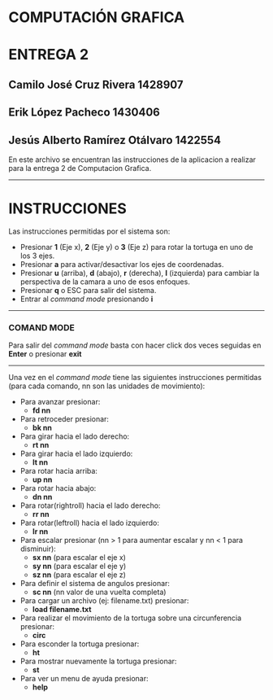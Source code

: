 # COMPUTACIÓN GRAFICA
# ENTREGA 2 
## Camilo José Cruz Rivera 1428907
## Erik López Pacheco 1430406
## Jesús Alberto Ramírez Otálvaro 1422554

En este archivo se encuentran las instrucciones de la aplicacion a realizar para la entrega 2 de Computacion Grafica.

***
# INSTRUCCIONES

Las instrucciones permitidas por el sistema son:
- Presionar **1** (Eje x), **2** (Eje y) o **3** (Eje z) para rotar la tortuga en uno de los 3 ejes.
- Presionar **a** para activar/desactivar los ejes de coordenadas.
- Presionar **u** (arriba), **d** (abajo), **r** (derecha), **l** (izquierda) para cambiar la perspectiva de la camara a uno de esos enfoques. 
- Presionar **q** o ESC para salir del sistema.
- Entrar al *command mode* presionando **i**


***
### COMAND MODE
Para salir del *command mode* basta con hacer click dos veces seguidas en **Enter** o presionar **exit**

***
Una vez en el *command mode* tiene las siguientes instrucciones permitidas (para cada comando, nn son las unidades de movimiento):
- Para avanzar presionar:
    - **fd nn** 
- Para retroceder presionar:
    - **bk nn**
- Para girar hacia el lado derecho:
    - **rt nn**
- Para girar hacia el lado izquierdo:
    - **lt nn**
- Para rotar hacia arriba:
    - **up nn**
- Para rotar hacia abajo:
    - **dn nn**
- Para rotar(rightroll) hacia el lado derecho:
    - **rr nn**
- Para rotar(leftroll) hacia el lado izquierdo:
    - **lr nn**
- Para escalar presionar (nn > 1 para aumentar escalar y nn < 1 para disminuir):
    - **sx nn** (para escalar el eje x)
    - **sy nn** (para escalar el eje y)
    - **sz nn** (para escalar el eje z)
- Para definir el sistema de angulos presionar:
    - **sc nn** (nn valor de una vuelta completa)
- Para cargar un archivo (ej: filename.txt) presionar:
    - **load filename.txt**
- Para realizar el movimiento de la tortuga sobre una circunferencia presionar:
    - **circ**
- Para esconder la tortuga presionar:
    - **ht**
- Para mostrar nuevamente la tortuga presionar: 
    - **st**
- Para ver un menu de ayuda presionar:
    - **help**